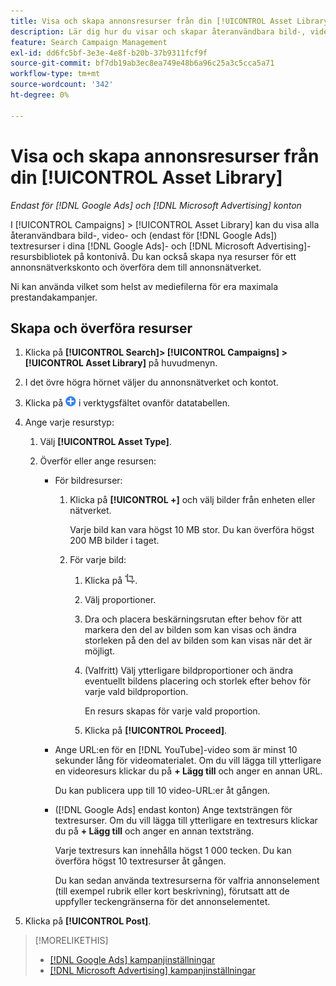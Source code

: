 ```yaml
---
title: Visa och skapa annonsresurser från din [!UICONTROL Asset Library]
description: Lär dig hur du visar och skapar återanvändbara bild-, video- och textresurser för dina  [!DNL Google Ads] och [!DNL Microsoft Advertising] resursbibliotek på kontonivå.
feature: Search Campaign Management
exl-id: dd6fc5bf-3e3e-4e8f-b20b-37b9311fcf9f
source-git-commit: bf7db19ab3ec8ea749e48b6a96c25a3c5cca5a71
workflow-type: tm+mt
source-wordcount: '342'
ht-degree: 0%

---
```


# Visa och skapa annonsresurser från din [!UICONTROL Asset Library]

*Endast för [!DNL Google Ads] och [!DNL Microsoft Advertising] konton*

I [!UICONTROL Campaigns] > [!UICONTROL Asset Library] kan du visa alla återanvändbara bild-, video- och (endast för [!DNL Google Ads]) textresurser i dina [!DNL Google Ads]- och [!DNL Microsoft Advertising]-resursbibliotek på kontonivå. Du kan också skapa nya resurser för ett annonsnätverkskonto och överföra dem till annonsnätverket.

Ni kan använda vilket som helst av mediefilerna för era maximala prestandakampanjer.

## Skapa och överföra resurser

1. Klicka på **[!UICONTROL Search]> [!UICONTROL Campaigns] >[!UICONTROL Asset Library]** på huvudmenyn.

1. I det övre högra hörnet väljer du annonsnätverket och kontot.

1. Klicka på ![Överför](/help/search-social-commerce/assets/add.png "Överför") i verktygsfältet ovanför datatabellen.

1. Ange varje resurstyp:

   1. Välj **[!UICONTROL Asset Type]**.

   1. Överför eller ange resursen:

      * För bildresurser:

         1. Klicka på **[!UICONTROL +]** och välj bilder från enheten eller nätverket.

            Varje bild kan vara högst 10 MB stor. Du kan överföra högst 200 MB bilder i taget.

         1. För varje bild:

            1. Klicka på ![Beskär](/help/search-social-commerce/assets/crop.png "Beskär").

            1. Välj proportioner.

            1. Dra och placera beskärningsrutan efter behov för att markera den del av bilden som kan visas och ändra storleken på den del av bilden som kan visas när det är möjligt.

            1. (Valfritt) Välj ytterligare bildproportioner och ändra eventuellt bildens placering och storlek efter behov för varje vald bildproportion.

               En resurs skapas för varje vald proportion.

            1. Klicka på **[!UICONTROL Proceed]**.

      * Ange URL:en för en [!DNL YouTube]-video som är minst 10 sekunder lång för videomaterialet. Om du vill lägga till ytterligare en videoresurs klickar du på **+ Lägg till** och anger en annan URL.

        Du kan publicera upp till 10 video-URL:er åt gången.

      * ([!DNL Google Ads] endast konton) Ange textsträngen för textresurser. Om du vill lägga till ytterligare en textresurs klickar du på **+ Lägg till** och anger en annan textsträng.

        Varje textresurs kan innehålla högst 1 000 tecken. Du kan överföra högst 10 textresurser åt gången.

        Du kan sedan använda textresurserna för valfria annonselement (till exempel rubrik eller kort beskrivning), förutsatt att de uppfyller teckengränserna för det annonselementet.

1. Klicka på **[!UICONTROL Post]**.

>[!MORELIKETHIS]
>
>* [[!DNL Google Ads] kampanjinställningar](/help/search-social-commerce/campaign-management/campaigns/campaign-settings-google.md)
>* [[!DNL Microsoft Advertising] kampanjinställningar](/help/search-social-commerce/campaign-management/campaigns/campaign-settings-microsoft.md)
